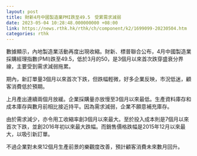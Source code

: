 ```yaml
---
layout: post
title: 財新4月中國製造業PMI跌至49.5　受累需求減弱
date: 2023-05-04 10:28:48.000000000 +08:00
link: https://news.rthk.hk/rthk/ch/component/k2/1699099-20230504.htm
categories: rthk
---
```


數據顯示，內地製造業活動再度出現收縮。財新、標普聯合公布，4月中國製造業採購經理指數(PMI)跌至49.5，低於3月的50，是3個月以來首次跌穿盛衰分界線，主要受到需求減弱拖累。

期內，新訂單量3個月以來首次下跌，但跌幅輕微，好多企業反映，市況低迷，顧客消費低於預期。

上月產出連續兩個月放緩。企業採購量亦放慢至3個月以來最低。生產資料庫存和成本庫存與數月前相比接近持平。因為需求減弱，企業不願意補充庫存。

由於需求減少，亦令用工收縮率創3個月以來最大。至於投入成本則是7個月以來首次下跌，並創2016年初以來最大跌幅。而銷售價格跌幅是2015年12月以來最大，以吸引新訂單。

不過企業對未來12個月生產前景的樂觀度改善，預計顧客消費未來數月回升。
